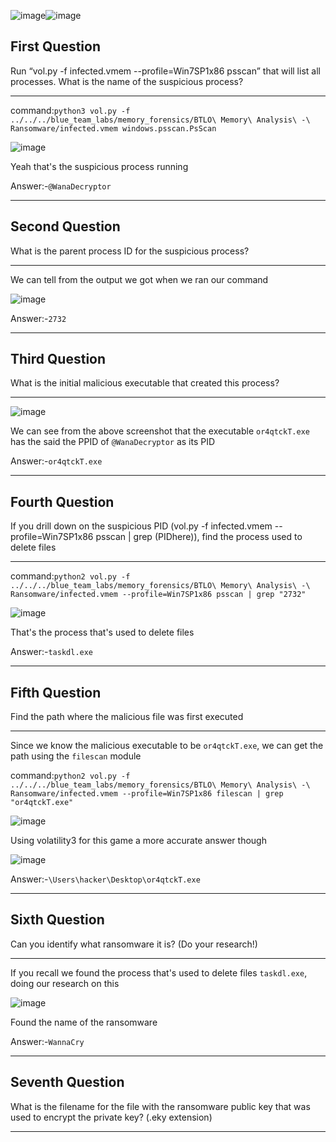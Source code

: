 ![image](https://github.com/user-attachments/assets/a7a5ddcc-e8ab-4bd8-a7fc-40cd14f4f3d6)![image](https://github.com/user-attachments/assets/06835cbf-6700-498d-8a4c-6c54c3f9953b)


## First Question

Run “vol.py -f infected.vmem --profile=Win7SP1x86 psscan” that will list all processes. What is the name of the suspicious process?
<hr>

command:```python3 vol.py -f ../../../blue_team_labs/memory_forensics/BTLO\ Memory\ Analysis\ -\ Ransomware/infected.vmem windows.psscan.PsScan```

![image](https://github.com/user-attachments/assets/53c76108-7172-4fc4-9233-828400537d28)

Yeah that's the suspicious process running


Answer:-```@WanaDecryptor```

----------------------------------

## Second Question

What is the parent process ID for the suspicious process?
<hr>

We can tell from the output we got when we ran our command

![image](https://github.com/user-attachments/assets/0f806229-5a5a-4db4-b08c-23b6205a48b9)

Answer:-```2732```

----------------------

## Third Question

What is the initial malicious executable that created this process?
<hr>

![image](https://github.com/user-attachments/assets/d2bb0a21-d00a-45f3-84df-20dbe67b340c)

We can see from the above screenshot that the executable ```or4qtckT.exe``` has the said the PPID of ```@WanaDecryptor``` as its PID

Answer:-```or4qtckT.exe```

----------------------

## Fourth Question

If you drill down on the suspicious PID (vol.py -f infected.vmem --profile=Win7SP1x86 psscan | grep (PIDhere)), find the process used to delete files
<hr>

command:```python2 vol.py -f ../../../blue_team_labs/memory_forensics/BTLO\ Memory\ Analysis\ -\ Ransomware/infected.vmem --profile=Win7SP1x86 psscan | grep "2732"```

![image](https://github.com/user-attachments/assets/adb3c6ba-6dd8-4d7c-81ee-c19f0be01d77)

That's the process that's used to delete files

Answer:-```taskdl.exe```

-----------------------

## Fifth Question

Find the path where the malicious file was first executed
<hr>

Since we know the malicious executable to be ```or4qtckT.exe```, we can get the path using the ```filescan``` module

command:```python2 vol.py -f ../../../blue_team_labs/memory_forensics/BTLO\ Memory\ Analysis\ -\ Ransomware/infected.vmem --profile=Win7SP1x86 filescan | grep "or4qtckT.exe"```

![image](https://github.com/user-attachments/assets/7b1edb42-ae6f-4d5f-a395-4ac1878b2d8e)

Using volatility3 for this game a more accurate answer though

![image](https://github.com/user-attachments/assets/ed7f812e-18f4-4b3f-9089-66dbcc7dd891)

Answer:-```\Users\hacker\Desktop\or4qtckT.exe```

----------------------

## Sixth Question

Can you identify what ransomware it is? (Do your research!) 
<hr>

If you recall we found the process that's used to delete files ```taskdl.exe```, doing our research on this

![image](https://github.com/user-attachments/assets/0e44f9d6-4af8-4f80-96df-a923cb397c83)

Found the name of the ransomware

Answer:-```WannaCry```

------------------------

## Seventh Question

What is the filename for the file with the ransomware public key that was used to encrypt the private key? (.eky extension)
<hr>




























